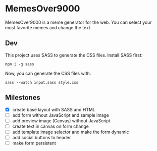 # MemesOver9000

MemesOver9000 is a meme generator for the web. You can select your most favorite memes and change the text.

## Dev

This project uses SASS to generate the CSS files. Install SASS first:

```
npm i -g sass
```

Now, you can generate the CSS files with:

```
sass --watch input.sass style.css
```

## Milestones

- [x] create base layout with SASS and HTML
- [ ] add form without JavaScript and sample image
- [ ] add preview image (Canvas) without JavaScript
- [ ] create text in canvas on form change
- [ ] add template image selector and make the form dynamic
- [ ] add social buttons to header
- [ ] make form persistent
